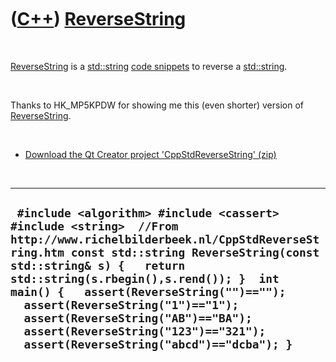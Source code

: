 
 

 

 

 

 

([C++](Cpp.md)) [ReverseString](CppStdReverseString.md)
======================================================

 

[ReverseString](CppStdReverseString.md) is a [std::string](CppStdString.md)
[code snippets](CppCodeSnippets.md) to reverse a
[std::string](CppStdString.md).

 

Thanks to HK\_MP5KPDW for showing me this (even shorter) version of
[ReverseString](CppStdReverseString.md).

 

-   [Download the Qt Creator project
    'CppStdReverseString' (zip)](CppStdReverseString.zip)

 

  ----------------------------------------------------------------------------------------------------------------------------------------------------------------------------------------------------------------------------------------------------------------------------------------------------------------------------------------------------------------------------------------------------------------------------------------
  ` #include <algorithm> #include <cassert> #include <string>  //From http://www.richelbilderbeek.nl/CppStdReverseString.htm const std::string ReverseString(const std::string& s) {   return std::string(s.rbegin(),s.rend()); }  int main() {   assert(ReverseString("")=="");   assert(ReverseString("1")=="1");   assert(ReverseString("AB")=="BA");   assert(ReverseString("123")=="321");   assert(ReverseString("abcd")=="dcba"); }`
  ----------------------------------------------------------------------------------------------------------------------------------------------------------------------------------------------------------------------------------------------------------------------------------------------------------------------------------------------------------------------------------------------------------------------------------------

 

 

 

 

 

 

